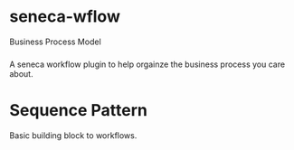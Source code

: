# seneca-wflow
Business Process Model

###
A seneca workflow plugin to help orgainze the business process you care about.

# Sequence Pattern

Basic building block to workflows.  
